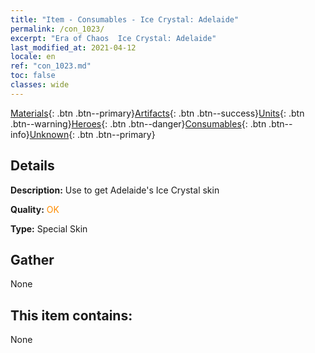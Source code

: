 ```yaml
---
title: "Item - Consumables - Ice Crystal: Adelaide"
permalink: /con_1023/
excerpt: "Era of Chaos  Ice Crystal: Adelaide"
last_modified_at: 2021-04-12
locale: en
ref: "con_1023.md"
toc: false
classes: wide
---
```

 [Materials](/){: .btn .btn--primary}[Artifacts](/Artifacts/){: .btn .btn--success}[Units](/Units/){: .btn .btn--warning}[Heroes](/Heroes/){: .btn .btn--danger}[Consumables](/Consumables/){: .btn .btn--info}[Unknown](/Unknown/){: .btn .btn--primary}

## Details
 **Description:** Use to get Adelaide's Ice Crystal skin

 **Quality:** <span style="color: #FF8C00">OK</span>

 **Type:** Special Skin

## Gather

  None

## This item contains:

  None

